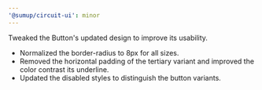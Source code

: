 ```yaml
---
'@sumup/circuit-ui': minor
---
```


Tweaked the Button's updated design to improve its usability.

- Normalized the border-radius to 8px for all sizes.
- Removed the horizontal padding of the tertiary variant and improved the color contrast its underline.
- Updated the disabled styles to distinguish the button variants.
